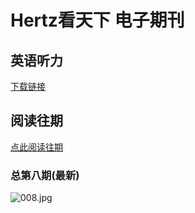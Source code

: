# Hertz看天下 电子期刊

## 英语听力
[下载链接](English.md)

## 阅读往期
[点此阅读往期](old.md)

### 总第八期(最新)
![008.jpg](https://i.loli.net/2020/01/09/Sox8Ph7OqYadijs.jpg)

